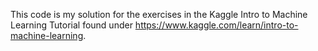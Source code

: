 This code is my solution for the exercises in the Kaggle Intro to Machine Learning Tutorial found under https://www.kaggle.com/learn/intro-to-machine-learning.
